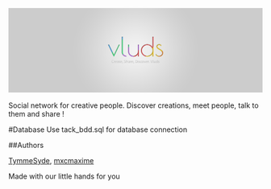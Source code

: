 ![Vluds](/img/banniere.png "Vluds")

 Social network for creative people. Discover creations, meet people, talk to them and share !

#Database
Use tack_bdd.sql for database connection

##Authors

[TymmeSyde](https://github.com/TymmeSyde), [mxcmaxime](https://github.com/mxcmaxime)

Made with our little hands for you
